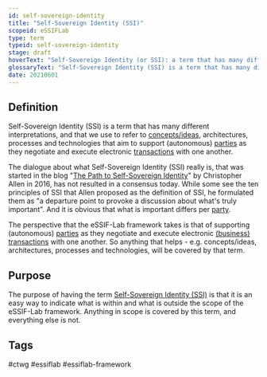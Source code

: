 ```yaml
---
id: self-sovereign-identity
title: "Self-Sovereign Identity (SSI)"
scopeid: eSSIFLab
type: term
typeid: self-sovereign-identity
stage: draft
hoverText: "Self-Sovereign Identity (or SSI): a term that has many different interpretations, and that we use to refer to concepts/ideas, architectures, processes and technologies that aim to support (autonomous) Parties as they negotiate and execute electronic Transactions with one another."
glossaryText: "Self-Sovereign Identity (SSI) is a term that has many different interpretations, and that we use to refer to concepts/ideas, architectures, processes and technologies that aim to support (autonomous) %%parties^party%% as they negotiate and execute electronic %%transactions^transaction%% with one another."
date: 20210601
---
```


## Definition
Self-Sovereign Identity (SSI) is a term that has many different interpretations, and that we use to refer to [concepts/ideas](concept), architectures, processes and technologies that aim to support (autonomous) [parties](party) as they negotiate and execute electronic [transactions](transaction) with one another.

The dialogue about what Self-Sovereign Identity (SSI) really is, that was started in the blog "[The Path to Self-Sovereign Identity](http://www.lifewithalacrity.com/2016/04/the-path-to-self-soverereign-identity.html)" by Christopher Allen in 2016, has not resulted in a consensus today. While some see the ten principles of SSI that Allen proposed as the definition of SSI, he formulated them as "a departure point to provoke a discussion about what's truly important". And it is obvious that what is important differs per [party](party).

The perspective that the eSSIF-Lab framework takes is that of supporting (autonomous) [parties](party) as they negotiate and execute electronic [(business) transactions](transaction) with one another. So anything that helps - e.g. concepts/ideas, architectures, processes and technologies, will be covered by that term.

## Purpose
The purpose of having the term [Self-Sovereign Identity (SSI)](self-sovereign-identity) is that it is an easy way to indicate what is within and what is outside the scope of the eSSIF-Lab framework. Anything in scope is covered by this term, and everything else is not.
## Tags
#ctwg #essiflab #essiflab-framework